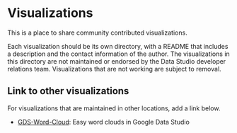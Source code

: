 # Visualizations

This is a place to share community contributed visualizations.


Each visualization should be its own directory, with a README that includes a
description and the contact information of the author. The visualizations in this
directory are not maintained or endorsed by the Data Studio developer relations
team. Visualizations that are not working are subject to removal.


## Link to other visualizations

For visualizations that are maintained in other locations, add a link below.

- [GDS-Word-Cloud](https://github.com/pcperini/GDS-Word-Cloud): Easy word clouds in Google Data Studio

